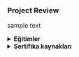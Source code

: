 ### Project Review 
sample text

 <details>
<summary><b>Eğitimler</b></summary>  
 <details>
 <summary><b>Ücretli eğitimler</b></summary>
 Eğitim sitesi 1 
 <a href="https://site1.com" rel="nofollow">https://site1.com</a>
 <br>
 Eğitim sitesi 2
 <a href="https://site2.com"
 rel="nofollow">https://site2.com</a>
 </details>

 <details>
 <summary><b>Ücretsiz eğitimler</b></summary>
 Eğitim sitesi 1 
 <a href="https://freesite1.com" rel="nofollow">https://site1.com</a>
 <br>
 Eğitim sitesi 2
 <a href="https://freesite2.com"
 rel="nofollow">https://site2.com</a>
 </details>
 </details>

<details>
<summary><b>Sertifika kaynakları</b></summary>

Kaynak sitesi 1
<a href="https://certsite1.com 
rel="nofollow">https://certsite1.com</a>

Kaynak sitesi 2
<a href="https://certsite2.com 
rel="nofollow">https://certsite2.com</a>
</details>
